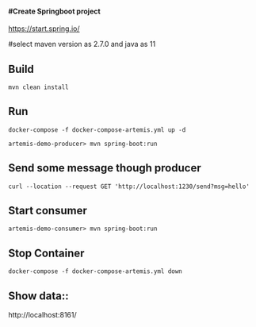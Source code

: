 #### **#Create Springboot project**

https://start.spring.io/

#select maven version as 2.7.0 and java as 11

## Build
```
mvn clean install
```

## Run
```
docker-compose -f docker-compose-artemis.yml up -d

artemis-demo-producer> mvn spring-boot:run
```

## Send some message though producer
```
curl --location --request GET 'http://localhost:1230/send?msg=hello'
```

## Start consumer
```
artemis-demo-consumer> mvn spring-boot:run
```

## Stop Container
```
docker-compose -f docker-compose-artemis.yml down
```

## Show data::

http://localhost:8161/


